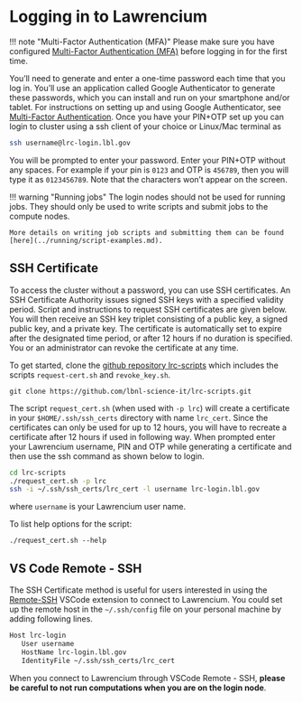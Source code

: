 # Logging in to Lawrencium

!!! note "Multi-Factor Authentication (MFA)"
    Please make sure you have configured [Multi-Factor Authentication (MFA)](mfa.md) before logging in for the first time.

You’ll need to generate and enter a one-time password each time that you log in. You’ll use an application called Google Authenticator to generate these passwords, which you can install and run on your smartphone and/or tablet. For instructions on setting up and using Google Authenticator, see [Multi-Factor Authentication](mfa.md). Once you have your PIN+OTP set up you can login to cluster using a ssh client of your choice or Linux/Mac terminal as 

```sh 
ssh username@lrc-login.lbl.gov
```

You will be prompted to enter your password. Enter your PIN+OTP without any spaces. For example if your pin is `0123` and OTP is `456789`, then you will type it as `0123456789`. Note that the characters won’t appear on the screen.

!!! warning "Running jobs"
    The login nodes should not be used for running jobs. They should only be used to write scripts and submit jobs to the compute nodes.

    More details on writing job scripts and submitting them can be found [here](../running/script-examples.md).

## SSH Certificate

To access the cluster without a password, you can use SSH certificates. An SSH Certificate Authority issues signed SSH keys with a specified validity period. Script and instructions to request SSH certificates are given below. You will then receive an SSH key triplet consisting of a public key, a signed public key, and a private key. The certificate is automatically set to expire after the designated time period, or after 12 hours if no duration is specified. You or an administrator can revoke the certificate at any time.

To get started, clone the [github repository lrc-scripts](https://github.com/lbnl-science-it/lrc-scripts) which includes the scripts `request-cert.sh` and `revoke_key.sh`.

``` 
git clone https://github.com/lbnl-science-it/lrc-scripts.git
```

The script `request_cert.sh` (when used with `-p lrc`) will create a certificate in your `$HOME/.ssh/ssh_certs` directory with name `lrc_cert`. Since the certificates can only be used for up to 12 hours, you will have to recreate a certificate after 12 hours if used in following way. When prompted enter your Lawrencium username, PIN and OTP while generating a certificate and then use the ssh command as shown below to login.

```sh
cd lrc-scripts 
./request_cert.sh -p lrc
ssh -i ~/.ssh/ssh_certs/lrc_cert -l username lrc-login.lbl.gov
```
where `username` is your Lawrencium user name. 

To list help options for the script:
```
./request_cert.sh --help
```

## VS Code Remote - SSH

The SSH Certificate method is useful for users interested in using the [Remote-SSH][remoteSshLink] VSCode extension to connect to Lawrencium. You could set up the remote host in the `~/.ssh/config` file on your personal machine by adding following lines.

```sh
Host lrc-login
   User username
   HostName lrc-login.lbl.gov
   IdentityFile ~/.ssh/ssh_certs/lrc_cert
```

When you connect to Lawrencium through VSCode Remote - SSH, **please be careful to not run computations when you are on the login node**. 

[remoteSshLink]: https://code.visualstudio.com/docs/remote/ssh
